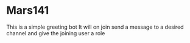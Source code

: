 # Mars141
This is a simple greeting bot 
It will on join send a message to a desired channel and give the joining user a role
